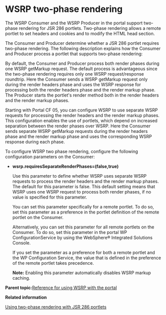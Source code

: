 # WSRP two-phase rendering 

The WSRP Consumer and the WSRP Producer in the portal support two-phase rendering for JSR 286 portlets. Two-phase rendering allows a remote portlet to set headers and cookies and to modify the HTML head section.

The Consumer and Producer determine whether a JSR 286 portlet requires two-phase rendering. The following description explains how the Consumer and Producer process a portlet that supports two-phase rendering:

By default, the Consumer and Producer process both render phases during one WSRP getMarkup request. The default process is advantageous since the two-phase rendering requires only one WSRP request/response roundtrip. Here the Consumer sends a WSRP getMarkup request only during the render headers phase and uses the WSRP response for processing both the render headers phase and the render markup phase. The Producer starts the portlet's render method both in the render headers and the render markup phases.

Starting with Portal CF 05, you can configure WSRP to use separate WSRP requests for processing the render headers and the render markup phases. This configuration enables the use of portlets, which depend on increased separation between the render phases over WSRP. Here the Consumer sends separate WSRP getMarkup requests during the render headers phase and the render markup phase and uses the corresponding WSRP response during each phase.

To configure WSRP two phase rendering, configure the following configuration parameters on the Consumer:

-   **wsrp.requiresSeparateRenderPhases=\(false,true\)**

    Use this parameter to define whether WSRP uses separate WSRP requests to process the render headers and the render markup phases. The default for this parameter is false. This default setting means that WSRP uses one WSRP request to process both render phases, if no value is specified for this parameter.

    You can set this parameter specifically for a remote portlet. To do so, set this parameter as a preference in the portlet definition of the remote portlet on the Consumer.

    Alternatively, you can set this parameter for all remote portlets on the Consumer. To do so, set this parameter in the portal WP ConfigurationService by using the WebSphere® Integrated Solutions Console.

    If you set the parameter as a preference for both a remote portlet and the WP Configuration Service, the value that is defined in the preference of the remote portlet takes precedence.

    **Note:** Enabling this parameter automatically disables WSRP markup caching.


**Parent topic:**[Reference for using WSRP with the portal ](../admin-system/wsrpr_ref.md)

**Related information**  


[Using two-phase rendering with JSR 286 portlets ](../dev-portlet/jsr2phase_overview.md)

